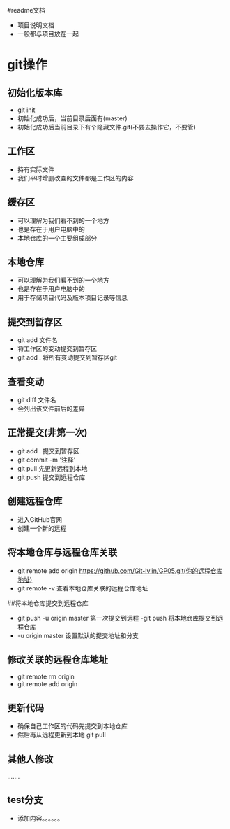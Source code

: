 #readme文档
- 项目说明文档
- 一般都与项目放在一起

# git操作

## 初始化版本库
- git init
- 初始化成功后，当前目录后面有(master)
- 初始化成功后当前目录下有个隐藏文件.git(不要去操作它，不要管)

## 工作区
- 持有实际文件
- 我们平时增删改查的文件都是工作区的内容

## 缓存区
- 可以理解为我们看不到的一个地方
- 也是存在于用户电脑中的
- 本地仓库的一个主要组成部分

## 本地仓库
- 可以理解为我们看不到的一个地方
- 也是存在于用户电脑中的
- 用于存储项目代码及版本项目记录等信息

## 提交到暂存区
- git add 文件名
- 将工作区的变动提交到暂存区
- git add . 将所有变动提交到暂存区git

## 查看变动
- git diff 文件名
- 会列出该文件前后的差异

## 正常提交(非第一次)
- git add . 提交到暂存区
- git commit -m '注释'
- git pull 先更新远程到本地
- git push 提交到远程仓库

## 创建远程仓库
- 进入GitHub官网
- 创建一个新的远程

## 将本地仓库与远程仓库关联
- git remote add origin https://github.com/Git-lvlin/GP05.git(你的远程仓库地址)
- git remote -v  查看本地仓库关联的远程仓库地址

##将本地仓库提交到远程仓库
- git push -u origin master 第一次提交到远程
-git push 将本地仓库提交到远程仓库
- -u origin master 设置默认的提交地址和分支

## 修改关联的远程仓库地址
- git remote rm origin
- git remote add origin

## 更新代码
- 确保自己工作区的代码先提交到本地仓库
- 然后再从远程更新到本地 git pull
## 其他人修改
.......

## test分支
- 添加内容。。。。。。